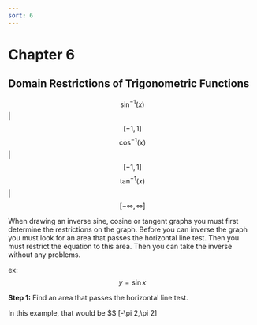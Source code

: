 ```yaml
---
sort: 6
---
```


# Chapter 6

## Domain Restrictions of Trigonometric Functions
$$ \sin^{-1}(x) $$|$$ [-1,1] $$
$$ \cos^{-1}(x) $$|$$ [-1,1] $$
$$ \tan^{-1}(x) $$|$$ [-\infty,\infty] $$

When drawing an inverse sine, cosine or tangent graphs you must first determine the restrictions on the graph. Before you can inverse the graph you must look for an area that passes the horizontal line test. Then you must restrict the equation to this area. Then you can take the inverse without any problems.

ex: $$ y=\sin x $$

**Step 1:** Find an area that passes the horizontal line test.

In this example, that would be $$ [-\pi 2,\pi 2]
